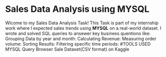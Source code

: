 # Sales Data Analysis using MYSQL
Wlcome to my Sales Data Analysis Task!
This Task is part of my internship work where I expected sales trends using **MYSQL** on a real-world dataset.
I wrote and solved SQL queries to ansewer key business quentions like:
Grouping Data by year and month:
Calculating Revenue:
Measuring order volume:
Sorting Results:
Filtering specific time periods:
#TOOLS USED
MYSQL Query Browser
Sale Dataset(CSV format) on Kaggle
